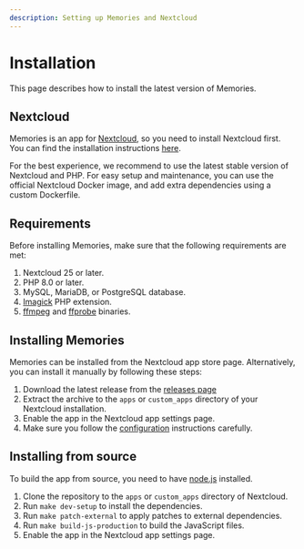 ```yaml
---
description: Setting up Memories and Nextcloud
---
```


# Installation

This page describes how to install the latest version of Memories.

## Nextcloud

Memories is an app for [Nextcloud](https://nextcloud.com/), so you need to install Nextcloud first. You can find the installation instructions [here](https://docs.nextcloud.com/server/latest/admin_manual/installation/).

For the best experience, we recommend to use the latest stable version of Nextcloud and PHP.
For easy setup and maintenance, you can use the official Nextcloud Docker image, and add extra dependencies
using a custom Dockerfile.

## Requirements

Before installing Memories, make sure that the following requirements are met:

1. Nextcloud 25 or later.
1. PHP 8.0 or later.
1. MySQL, MariaDB, or PostgreSQL database.
1. [Imagick](https://www.php.net/manual/en/book.imagick.php) PHP extension.
1. [ffmpeg](https://ffmpeg.org/) and [ffprobe](https://ffmpeg.org/ffprobe.html) binaries.

## Installing Memories

Memories can be installed from the Nextcloud app store page. Alternatively, you can install it manually by following these steps:

1. Download the latest release from the [releases page](https://github.com/pulsejet/memories/releases)
1. Extract the archive to the `apps` or `custom_apps` directory of your Nextcloud installation.
1. Enable the app in the Nextcloud app settings page.
1. Make sure you follow the [configuration](./config.md) instructions carefully.

## Installing from source

To build the app from source, you need to have [node.js](https://nodejs.org/) installed.

1. Clone the repository to the `apps` or `custom_apps` directory of Nextcloud.
1. Run `make dev-setup` to install the dependencies.
1. Run `make patch-external` to apply patches to external dependencies.
1. Run `make build-js-production` to build the JavaScript files.
1. Enable the app in the Nextcloud app settings page.
